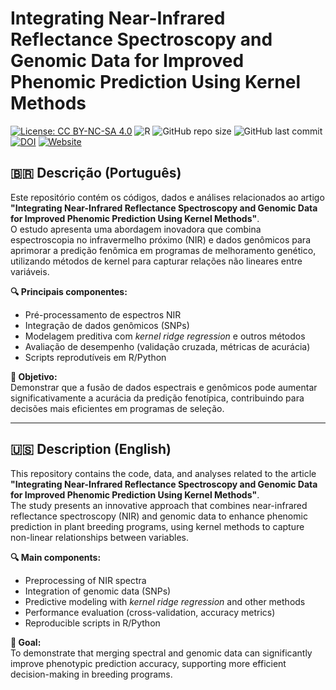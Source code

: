 # Integrating Near-Infrared Reflectance Spectroscopy and Genomic Data for Improved Phenomic Prediction Using Kernel Methods  

[![License: CC BY-NC-SA 4.0](https://img.shields.io/badge/License-CC%20BY--NC--SA%204.0-lightgrey.svg)](https://creativecommons.org/licenses/by-nc-sa/4.0/)
![R](https://img.shields.io/badge/Made%20with-R-blue.svg)
![GitHub repo size](https://img.shields.io/github/repo-size/wevertongomescosta/Integrating-nir-genomic-kernel)
![GitHub last commit](https://img.shields.io/github/last-commit/wevertongomescosta/Integrating-nir-genomic-kernel)
[![DOI](https://zenodo.org/badge/DOI/10.5281/zenodo.xxxxxxx.svg)](https://doi.org/10.5281/zenodo.xxxxxxx)
[![Website](https://img.shields.io/badge/Project%20Site-online-brightgreen)](https://wevertongomescosta.github.io/Integrating-nir-genomic-kernel/)

## 🇧🇷 **Descrição (Português)**

Este repositório contém os códigos, dados e análises relacionados ao artigo **"Integrating Near-Infrared Reflectance Spectroscopy and Genomic Data for Improved Phenomic Prediction Using Kernel Methods"**.  
O estudo apresenta uma abordagem inovadora que combina espectroscopia no infravermelho próximo (NIR) e dados genômicos para aprimorar a predição fenômica em programas de melhoramento genético, utilizando métodos de kernel para capturar relações não lineares entre variáveis.

**🔍 Principais componentes:**
- Pré-processamento de espectros NIR  
- Integração de dados genômicos (SNPs)  
- Modelagem preditiva com *kernel ridge regression* e outros métodos  
- Avaliação de desempenho (validação cruzada, métricas de acurácia)  
- Scripts reprodutíveis em R/Python  

**🎯 Objetivo:**  
Demonstrar que a fusão de dados espectrais e genômicos pode aumentar significativamente a acurácia da predição fenotípica, contribuindo para decisões mais eficientes em programas de seleção.

---

## 🇺🇸 **Description (English)**

This repository contains the code, data, and analyses related to the article **"Integrating Near-Infrared Reflectance Spectroscopy and Genomic Data for Improved Phenomic Prediction Using Kernel Methods"**.  
The study presents an innovative approach that combines near-infrared reflectance spectroscopy (NIR) and genomic data to enhance phenomic prediction in plant breeding programs, using kernel methods to capture non-linear relationships between variables.

**🔍 Main components:**
- Preprocessing of NIR spectra  
- Integration of genomic data (SNPs)  
- Predictive modeling with *kernel ridge regression* and other methods  
- Performance evaluation (cross-validation, accuracy metrics)  
- Reproducible scripts in R/Python  

**🎯 Goal:**  
To demonstrate that merging spectral and genomic data can significantly improve phenotypic prediction accuracy, supporting more efficient decision-making in breeding programs.

